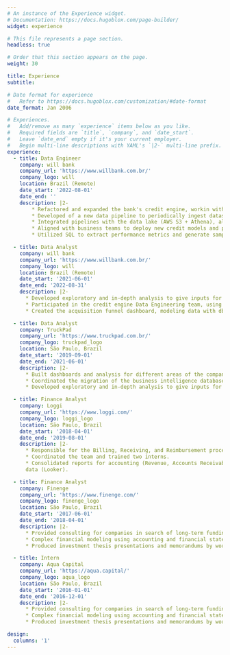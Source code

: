 ```yaml
---
# An instance of the Experience widget.
# Documentation: https://docs.hugoblox.com/page-builder/
widget: experience

# This file represents a page section.
headless: true

# Order that this section appears on the page.
weight: 30

title: Experience
subtitle:

# Date format for experience
#   Refer to https://docs.hugoblox.com/customization/#date-format
date_format: Jan 2006

# Experiences.
#   Add/remove as many `experience` items below as you like.
#   Required fields are `title`, `company`, and `date_start`.
#   Leave `date_end` empty if it's your current employer.
#   Begin multi-line descriptions with YAML's `|2-` multi-line prefix.
experience:
  - title: Data Engineer
    company: will bank
    company_url: 'https://www.willbank.com.br/'
    company_logo: will
    location: Brazil (Remote)
    date_start: '2022-08-01'
    date_end: ''
    description: |2-        
        * Refactored and expanded the bank's credit engine, workin with Python microservices, AWS stack, Terraform and DataDog for observability.
        * Developed of a new data pipeline to periodically ingest datasets of over 150M rows instead of making on demand requests using PySpark, AWS Glue and AWS EKS, lowering monthly costs by 7%.
        * Integrated pipelines with the data lake (AWS S3 + Athena), allowing data scientists to have access to new variables.
        * Aligned with business teams to deploy new credit models and policies.
        * Utilized SQL to extract performance metrics and generate samples for testing new features for business teams.

  - title: Data Analyst
    company: will bank
    company_url: 'https://www.willbank.com.br/'
    company_logo: will
    location: Brazil (Remote)
    date_start: '2021-06-01'
    date_end: '2022-08-31'
    description: |2-
      * Developed exploratory and in-depth analysis to give inputs for business decision making, such as selection of fraud score suppliers and expansion of experiments using Python and Excel.
      * Participated in the credit engine Data Engineering team, using Python and AWS to develop a new project that increased monthly approval rate by 3%.
      * Created the acquisition funnel dashboard, modeling data with dbt and AWS Athena and visualization with Looker and Metabase.

  - title: Data Analyst
    company: TruckPad
    company_url: 'https://www.truckpad.com.br/'
    company_logo: truckpad_logo
    location: São Paulo, Brazil
    date_start: '2019-09-01'
    date_end: '2021-06-01'
    description: |2-
      * Built dashboards and analysis for different areas of the company (Product, Marketing and Operations), such as retention cohorts in Periscope (data viz tool).
      * Coordinated the migration of the business intelligence database from MySQL to Postgres.
      * Developed exploratory and in-depth analysis to give inputs for business decision making, such as A-ha moment framework analysis.

  - title: Finance Analyst
    company: Loggi
    company_url: 'https://www.loggi.com/'
    company_logo: loggi_logo
    location: São Paulo, Brazil
    date_start: '2018-04-01'
    date_end: '2019-08-01'
    description: |2-
      * Responsible for the Billing, Receiving, and Reimbursement processes, creating routines and reports for each process
      * Coordinated the team and trained two interns.
      * Consolidated reports for accounting (Revenue, Accounts Receivable, Provision for Bad Debts) using SQL for extracting
      data (Looker).

  - title: Finance Analyst
    company: Finenge
    company_url: 'https://www.finenge.com/'
    company_logo: finenge_logo
    location: São Paulo, Brazil
    date_start: '2017-06-01'
    date_end: '2018-04-01'
    description: |2-
      * Provided consulting for companies in search of long-term funding.
      * Complex financial modeling using accounting and financial statements, customers’ business and strategical planning and market research.
      * Produced investment thesis presentations and memorandums by working collaboratively with customers, including onsite visits.

  - title: Intern
    company: Aqua Capital
    company_url: 'https://aqua.capital/'
    company_logo: aqua_logo
    location: São Paulo, Brazil
    date_start: '2016-01-01'
    date_end: '2016-12-01'
    description: |2-
      * Provided consulting for companies in search of long-term funding.
      * Complex financial modeling using accounting and financial statements, customers’ business and strategical planning and market research.
      * Produced investment thesis presentations and memorandums by working collaboratively with customers, including onsite visits.

design:
  columns: '1'
---
```

